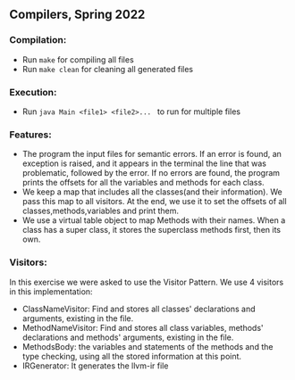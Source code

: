 ## Compilers, Spring 2022

### Compilation:
- Run `make` for compiling all files
- Run `make clean` for cleaning all generated files

### Execution: 
- Run `java Main <file1> <file2>... ` to run for multiple files

### Features:
- The program the input files for semantic errors.
If an error is found, an exception is raised, and it appears in the terminal the line that was 
problematic, followed by the error. If no errors are found,
the program prints the offsets for all the variables and methods for each class.
- We keep a map that includes all the classes(and their information). We pass this map to all visitors. At the end, we
use it to set the offsets of all classes,methods,variables and print them.
- We use a virtual table object to map Methods with their names. When a class has a super class, it stores the superclass methods first, then its own.

### Visitors:
In this exercise we were asked to use the Visitor Pattern.
We use 4 visitors in this implementation:
- ClassNameVisitor: Find and stores all classes' declarations and arguments, existing in the file.
- MethodNameVisitor: Find and stores all class variables, methods' declarations and methods' arguments, existing in the file.
- MethodsBody: the variables and statements of the methods and the type checking, using all the stored information at this point.
- IRGenerator: It generates the llvm-ir file

